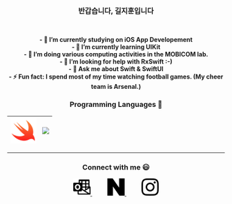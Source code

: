 <div align="center">
  
### **반갑습니다, 길지훈입니다**

<br>

**- 🔭 I’m currently studying on iOS App Developement**  
**- 🌱 I’m currently learning UIKit**  
**- 👯 I’m doing various computing activities in the MOBICOM lab.**  
**- 🤔 I’m looking for help with RxSwift :-)**  
**- 💬 Ask me about Swift & SwiftUI**  
**- ⚡ Fun fact: I spend most of my time watching football games. (My cheer team is Arsenal.)**  

### Programming Languages  :rocket:
|<img src="images/swift.png" width=60> | <img src="https://github.com/adityakamath16/adityakamath16/blob/master/images/Programming_languages/1024px-Python-logo-notext.svg.png" width=60> |
|:---:|:---:|

---
### Connect with me  :smiley:
<a href="mailto:accc45@outlook.com">
  <img align="center" alt="Giljihun Outlook" width="40px" src="images/microsoftoutlook.svg" />
</a>
&nbsp;&nbsp;&nbsp;&nbsp;&nbsp;&nbsp;&nbsp;&nbsp;
<a href="https://blog.naver.com/giljihun-">
  <img align="center" alt="Giljihun Blog" width="40px" src="images/naver.svg" />
</a>
&nbsp;&nbsp;&nbsp;&nbsp;&nbsp;&nbsp;&nbsp;&nbsp;
<a href="https://www.instagram.com/kiljihun/">
  <img align="center" alt="Giljihun Instagram" width="40px" src="images/instagram.svg" />
</a>  

